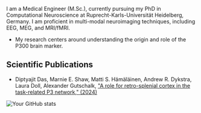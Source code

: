 I am a Medical Engineer (M.Sc.), currently pursuing my PhD in Computational Neuroscience at Ruprecht-Karls-Universität Heidelberg, Germany. I am proficient in multi-modal neuroimaging techniques, including EEG, MEG, and MRI/fMRI. 
- My research centers around understanding the origin and role of the P300 brain marker.

## Scientific Publications
- Diptyajit Das, Marnie E. Shaw, Matti S. Hämäläinen, Andrew R. Dykstra, Laura Doll, Alexander Gutschalk,
 ["A role for retro-splenial cortex in the task-related P3 network," (2024)](https://doi.org/10.1016/j.clinph.2023.11.014)


![Your GitHub stats](https://github-readme-stats.vercel.app/api?username=dasdiptyajit&show_icons=true&theme=holi)

